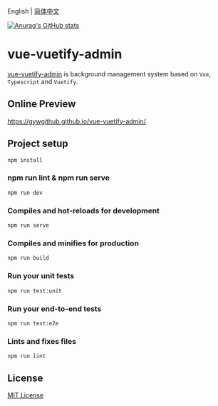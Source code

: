 English | [简体中文](./README.zh-CN.md)

[![Anurag's GitHub stats](https://github-readme-stats.vercel.app/api?username=gywgithub)](https://github.com/anuraghazra/github-readme-stats)

# vue-vuetify-admin

[vue-vuetify-admin](https://github.com/gywgithub/vue-vuetify-admin) is background management system based on `Vue`, `Typescript` and `Vuetify`.

## Online Preview

https://gywgithub.github.io/vue-vuetify-admin/

## Project setup
```
npm install
```

### npm run lint & npm run serve
```
npm run dev
```

### Compiles and hot-reloads for development
```
npm run serve
```

### Compiles and minifies for production
```
npm run build
```

### Run your unit tests
```
npm run test:unit
```

### Run your end-to-end tests
```
npm run test:e2e
```

### Lints and fixes files
```
npm run lint
```

## License

[MIT License](https://github.com/gywgithub/vue-vuetify-admin/blob/master/LICENSE)
